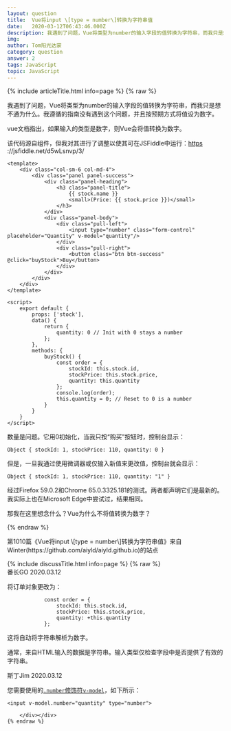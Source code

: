 ```yaml
---
layout: question
title:  Vue将input \[type = number\]转换为字符串值
date:   2020-03-12T06:43:46.000Z
description: 我遇到了问题，Vue将类型为number的输入字段的值转换为字符串，而我只是想不通为什么。我遵循的指南没有遇到这个问题，并且按预期方式将值设为数字。v...
img: 
author: Tom阳光达蒙
category: question
answer: 2
tags: JavaScript
topic: JavaScript
---
```

<div class="article-root">
  <div class="article">
    {% include articleTitle.html info=page %}
    {% raw %}
    <div class="article-content"><p><font style="vertical-align: inherit;"><font style="vertical-align: inherit;">我遇到了问题，Vue将类型为number的输入字段的值转换为字符串，而我只是想不通为什么。</font><font style="vertical-align: inherit;">我遵循的指南没有遇到这个问题，并且按预期方式将值设为数字。</font></font></p>

<p><font style="vertical-align: inherit;"><font style="vertical-align: inherit;">vue文档指出，如果输入的类型是数字，则Vue会将值转换为数字。</font></font></p>

<p><font style="vertical-align: inherit;"><font style="vertical-align: inherit;">该代码源自组件，但我对其进行了调整以使其可在JSFiddle中运行：</font><a href="https://jsfiddle.net/d5wLsnvp/3/" rel="noreferrer"><font style="vertical-align: inherit;">https</font></a><font style="vertical-align: inherit;"> ://jsfiddle.net/d5wLsnvp/3/</font></font><a href="https://jsfiddle.net/d5wLsnvp/3/" rel="noreferrer"><font style="vertical-align: inherit;"></font></a></p>

<pre><code>&lt;template&gt;<font></font>
    &lt;div class="col-sm-6 col-md-4"&gt;<font></font>
        &lt;div class="panel panel-success"&gt;<font></font>
            &lt;div class="panel-heading"&gt;<font></font>
                &lt;h3 class="panel-title"&gt;<font></font>
                    {{ stock.name }}<font></font>
                    &lt;small&gt;(Price: {{ stock.price }})&lt;/small&gt;<font></font>
                &lt;/h3&gt;<font></font>
            &lt;/div&gt;<font></font>
            &lt;div class="panel-body"&gt;<font></font>
                &lt;div class="pull-left"&gt;<font></font>
                    &lt;input type="number" class="form-control" placeholder="Quantity" v-model="quantity"/&gt;<font></font>
                &lt;/div&gt;<font></font>
                &lt;div class="pull-right"&gt;<font></font>
                    &lt;button class="btn btn-success" @click="buyStock"&gt;Buy&lt;/button&gt;<font></font>
                &lt;/div&gt;<font></font>
            &lt;/div&gt;<font></font>
        &lt;/div&gt;<font></font>
    &lt;/div&gt;<font></font>
&lt;/template&gt;<font></font>
<font></font>
&lt;script&gt;<font></font>
    export default {<font></font>
        props: ['stock'],<font></font>
        data() {<font></font>
            return {<font></font>
                quantity: 0 // Init with 0 stays a number<font></font>
            };<font></font>
        },<font></font>
        methods: {<font></font>
            buyStock() {<font></font>
                const order = {<font></font>
                    stockId: this.stock.id,<font></font>
                    stockPrice: this.stock.price,<font></font>
                    quantity: this.quantity<font></font>
                };<font></font>
                console.log(order);<font></font>
                this.quantity = 0; // Reset to 0 is a number<font></font>
            }<font></font>
        }<font></font>
    }<font></font>
&lt;/script&gt;<font></font>
</code></pre>

<p><font style="vertical-align: inherit;"><font style="vertical-align: inherit;">数量是问题。</font><font style="vertical-align: inherit;">它用0初始化，当我只按“购买”按钮时，控制台显示：</font></font></p>

<pre><code>Object { stockId: 1, stockPrice: 110, quantity: 0 }
</code></pre>

<p><font style="vertical-align: inherit;"><font style="vertical-align: inherit;">但是，一旦我通过使用微调器或仅输入新值来更改值，控制台就会显示：</font></font></p>

<pre><code>Object { stockId: 1, stockPrice: 110, quantity: "1" }
</code></pre>

<p><font style="vertical-align: inherit;"><font style="vertical-align: inherit;">经过Firefox 59.0.2和Chrome 65.0.3325.181的测试。</font><font style="vertical-align: inherit;">两者都声明它们是最新的。</font><font style="vertical-align: inherit;">我实际上也在Microsoft Edge中尝试过，结果相同。</font></font></p>

<p><font style="vertical-align: inherit;"><font style="vertical-align: inherit;">那我在这里想念什么？</font><font style="vertical-align: inherit;">Vue为什么不将值转换为数字？</font></font></p></div>
    {% endraw %}
  </div>
  <p class="winter_mark">第1010篇《Vue将input \[type = number\]转换为字符串值》来自Winter(https://github.com/aiyld/aiyld.github.io)的站点</p>
  <div class="discuss-wrapper">
    {% include discussTitle.html info=page %}
    {% raw %}
    <div class="discuss-item">
        <div class="discuss-parent">
          <div class="discuss-meta">
            <span class="discuss-user">番长GO</span>
            <span class="discuss-time">2020.03.12</span>
          </div>
          <div class="discuss-comment"><p><font style="vertical-align: inherit;"><font style="vertical-align: inherit;">将订单对象更改为：</font></font></p>

<pre><code>            const order = {<font></font>
                stockId: this.stock.id,<font></font>
                stockPrice: this.stock.price,<font></font>
                quantity: +this.quantity<font></font>
            };<font></font>
</code></pre>

<p><font style="vertical-align: inherit;"><font style="vertical-align: inherit;">这将自动将字符串解析为数字。</font></font></p>

<p><font style="vertical-align: inherit;"><font style="vertical-align: inherit;">通常，来自HTML输入的数据是字符串。</font><font style="vertical-align: inherit;">输入类型仅检查字段中是否提供了有效的字符串。</font></font></p></div>
        </div></div><div class="discuss-item">
        <div class="discuss-parent">
          <div class="discuss-meta">
            <span class="discuss-user">斯丁Jim</span>
            <span class="discuss-time">2020.03.12</span>
          </div>
          <div class="discuss-comment"><p><font style="vertical-align: inherit;"><font style="vertical-align: inherit;">您需要使用的</font></font><a href="https://vuejs.org/v2/guide/forms.html#number" rel="noreferrer"><code>.number</code><font style="vertical-align: inherit;"><font style="vertical-align: inherit;">修饰符</font></font><code>v-model</code></a><font style="vertical-align: inherit;"><font style="vertical-align: inherit;">，如下所示：</font></font></p>

<pre><code>&lt;input v-model.number="quantity" type="number"&gt;
</code></pre></div>
        </div></div>
    {% endraw %}
  </div>
<div>

